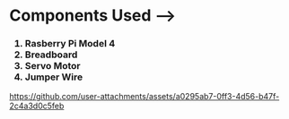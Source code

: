 <h1> Components Used --></h1>
<h3>
  <ol>
    <li> Rasberry Pi Model 4</li>
    <li> Breadboard </li>
    <li> Servo Motor </li>
    <li> Jumper Wire </li>
  </ol>
</h3>

https://github.com/user-attachments/assets/a0295ab7-0ff3-4d56-b47f-2c4a3d0c5feb



